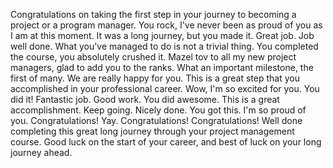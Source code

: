 Congratulations on taking the first step in your journey to becoming a project
or a program manager. You rock, I've never been as proud of you as I am at this
moment. It was a long journey, but you made it. Great job. Job well done. What
you've managed to do is not a trivial thing. You completed the course, you
absolutely crushed it. Mazel tov to all my new project managers, glad to add you
to the ranks. What an important milestone, the first of many. We are really
happy for you. This is a great step that you accomplished in your professional
career. Wow, I'm so excited for you. You did it! Fantastic job. Good work. You
did awesome. This is a great accomplishment. Keep going. Nicely done. You got
this. I'm so proud of you. Congratulations! Yay. Congratulations!
Congratulations! Well done completing this great long journey through your
project management course. Good luck on the start of your career, and best of
luck on your long journey ahead.